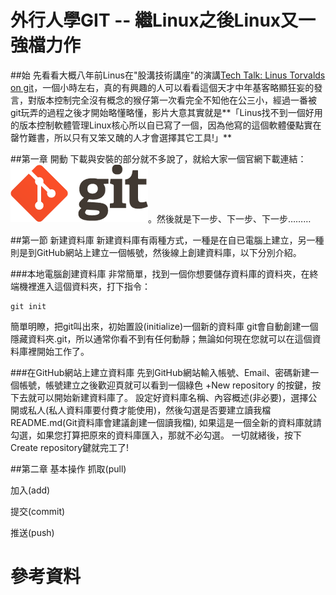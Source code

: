 外行人學GIT -- 繼Linux之後Linux又一強檔力作
===

##始
先看看大概八年前Linus在"股溝技術講座"的演講[Tech Talk: Linus Torvalds on git](https://www.youtube.com/watch?v=4XpnKHJAok8)，一個小時左右，真的有興趣的人可以看看這個天才中年基客略顯狂妄的發言，對版本控制完全沒有概念的猴仔第一次看完全不知他在公三小，經過一番被git玩弄的過程之後才開始略懂略懂，影片大意其實就是**「Linus找不到一個好用的版本控制軟體管理Linux核心所以自已寫了一個，因為他寫的這個軟體優點實在罄竹難書，所以只有又笨又醜的人才會選擇其它工具!」**

##第一章 開動
下載與安裝的部分就不多說了，就給大家一個官網下載連結： [![git logo](./GITlogo.png)](http://git-scm.com/downloads)。然後就是下一步、下一步、下一步………

##第一節 新建資料庫
新建資料庫有兩種方式，一種是在自已電腦上建立，另一種則是到GitHub網站上建立一個帳號，然後線上創建資料庫，以下分別介紹。

###本地電腦創建資料庫
非常簡單，找到一個你想要儲存資料庫的資料夾，在終端機裡進入這個資料夾，打下指令：
```
git init
```
簡單明瞭，把git叫出來，初始置設(initialize)一個新的資料庫
git會自動創建一個隱藏資料夾.git，所以通常你看不到有任何動靜；無論如何現在您就可以在這個資料庫裡開始工作了。

###在GitHub網站上建立資料庫
先到GitHub網站輸入帳號、Email、密碼新建一個帳號，帳號建立之後歡迎頁就可以看到一個綠色 +New repository 的按鍵，按下去就可以開始新建資料庫了。
設定好資料庫名稱、內容概述(非必要)，選擇公開或私人(私人資料庫要付費才能使用)，然後勾選是否要建立讀我檔README.md(Git資料庫會建議創建一個讀我檔), 如果這是一個全新的資料庫就請勾選，如果您打算把原來的資料庫匯入，那就不必勾選。
一切就緒後，按下Create repository鍵就完工了!

##第二章 基本操作
抓取(pull)

加入(add)

提交(commit)

推送(push)

參考資料
=======
